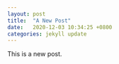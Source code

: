 ```yaml
---
layout: post
title:  "A New Post"
date:   2020-12-03 10:34:25 +0800
categories: jekyll update
---
```

This is a new post.
